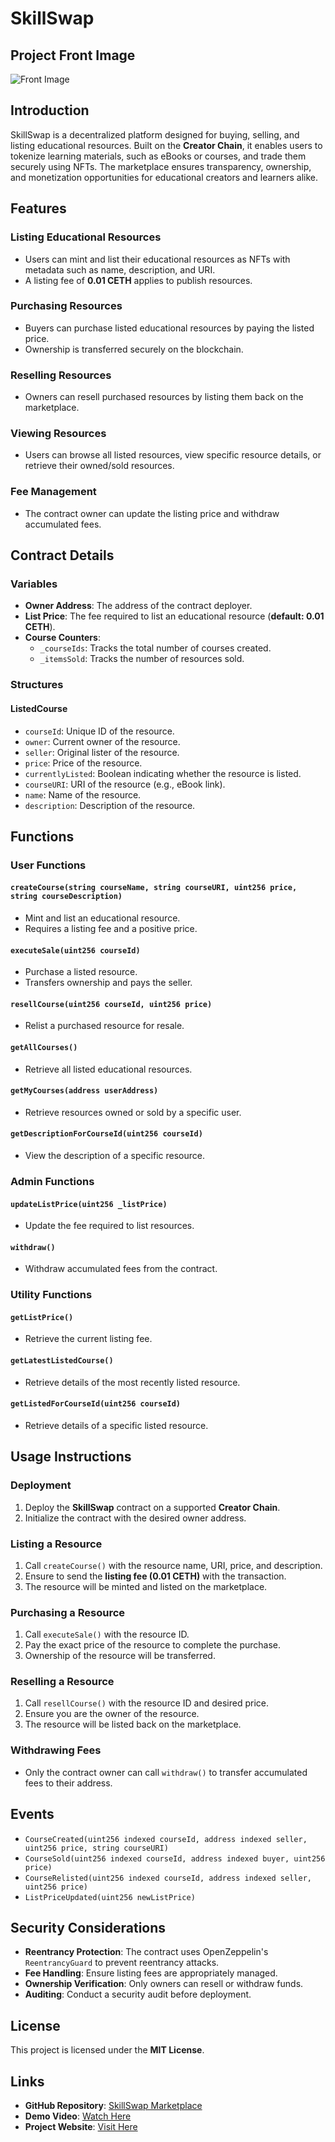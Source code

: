 # SkillSwap

## Project Front Image
![Front Image](/home/techsteck/Documents/skillswap/client/src/assets/skillsSwapfrontimage.png)

## Introduction
SkillSwap is a decentralized platform designed for buying, selling, and listing educational resources. Built on the **Creator Chain**, it enables users to tokenize learning materials, such as eBooks or courses, and trade them securely using NFTs. The marketplace ensures transparency, ownership, and monetization opportunities for educational creators and learners alike.

## Features
### Listing Educational Resources
- Users can mint and list their educational resources as NFTs with metadata such as name, description, and URI.
- A listing fee of **0.01 CETH** applies to publish resources.

### Purchasing Resources
- Buyers can purchase listed educational resources by paying the listed price.
- Ownership is transferred securely on the blockchain.

### Reselling Resources
- Owners can resell purchased resources by listing them back on the marketplace.

### Viewing Resources
- Users can browse all listed resources, view specific resource details, or retrieve their owned/sold resources.

### Fee Management
- The contract owner can update the listing price and withdraw accumulated fees.

## Contract Details
### Variables
- **Owner Address**: The address of the contract deployer.
- **List Price**: The fee required to list an educational resource (**default: 0.01 CETH**).
- **Course Counters**:
  - `_courseIds`: Tracks the total number of courses created.
  - `_itemsSold`: Tracks the number of resources sold.

### Structures
#### ListedCourse
- `courseId`: Unique ID of the resource.
- `owner`: Current owner of the resource.
- `seller`: Original lister of the resource.
- `price`: Price of the resource.
- `currentlyListed`: Boolean indicating whether the resource is listed.
- `courseURI`: URI of the resource (e.g., eBook link).
- `name`: Name of the resource.
- `description`: Description of the resource.

## Functions
### User Functions
#### `createCourse(string courseName, string courseURI, uint256 price, string courseDescription)`
- Mint and list an educational resource.
- Requires a listing fee and a positive price.

#### `executeSale(uint256 courseId)`
- Purchase a listed resource.
- Transfers ownership and pays the seller.

#### `resellCourse(uint256 courseId, uint256 price)`
- Relist a purchased resource for resale.

#### `getAllCourses()`
- Retrieve all listed educational resources.

#### `getMyCourses(address userAddress)`
- Retrieve resources owned or sold by a specific user.

#### `getDescriptionForCourseId(uint256 courseId)`
- View the description of a specific resource.

### Admin Functions
#### `updateListPrice(uint256 _listPrice)`
- Update the fee required to list resources.

#### `withdraw()`
- Withdraw accumulated fees from the contract.

### Utility Functions
#### `getListPrice()`
- Retrieve the current listing fee.

#### `getLatestListedCourse()`
- Retrieve details of the most recently listed resource.

#### `getListedForCourseId(uint256 courseId)`
- Retrieve details of a specific listed resource.

## Usage Instructions
### Deployment
1. Deploy the **SkillSwap** contract on a supported **Creator Chain**.
2. Initialize the contract with the desired owner address.

### Listing a Resource
1. Call `createCourse()` with the resource name, URI, price, and description.
2. Ensure to send the **listing fee (0.01 CETH)** with the transaction.
3. The resource will be minted and listed on the marketplace.

### Purchasing a Resource
1. Call `executeSale()` with the resource ID.
2. Pay the exact price of the resource to complete the purchase.
3. Ownership of the resource will be transferred.

### Reselling a Resource
1. Call `resellCourse()` with the resource ID and desired price.
2. Ensure you are the owner of the resource.
3. The resource will be listed back on the marketplace.

### Withdrawing Fees
- Only the contract owner can call `withdraw()` to transfer accumulated fees to their address.

## Events
- `CourseCreated(uint256 indexed courseId, address indexed seller, uint256 price, string courseURI)`
- `CourseSold(uint256 indexed courseId, address indexed buyer, uint256 price)`
- `CourseRelisted(uint256 indexed courseId, address indexed seller, uint256 price)`
- `ListPriceUpdated(uint256 newListPrice)`

## Security Considerations
- **Reentrancy Protection**: The contract uses OpenZeppelin's `ReentrancyGuard` to prevent reentrancy attacks.
- **Fee Handling**: Ensure listing fees are appropriately managed.
- **Ownership Verification**: Only owners can resell or withdraw funds.
- **Auditing**: Conduct a security audit before deployment.

## License
This project is licensed under the **MIT License**.

## Links
- **GitHub Repository**: [SkillSwap Marketplace](#)
- **Demo Video**: [Watch Here](#)
- **Project Website**: [Visit Here](#)

